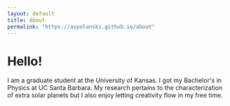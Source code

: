 ```yaml
---
layout: default
title: About
permalink: "https://aspolanski.github.io/about"
---
```

<div class="blurb">
	<h1>Hello!</h1>
	<p>I am a graduate student at the University of Kansas. 
  I got my Bachelor's in Physics at UC Santa Barbara.
  My research pertains to the characterization of extra solar planets but I also enjoy letting creativity flow in my free time.</p>
</div><!-- /.blurb -->
